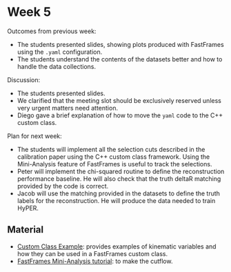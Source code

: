 # Week 5

Outcomes from previous week:
- The students presented slides, showing plots produced with FastFrames using the `.yaml` configuration.
- The students understand the contents of the datasets better and how to handle the data collections.

Discussion:
- The students presented slides.
- We clarified that the meeting slot should be exclusively reserved unless very urgent matters need attention.
- Diego gave a brief explanation of how to move the `yaml` code to the C++ custom class.

Plan for next week:
- The students will implement all the selection cuts described in the calibration paper using the C++ custom class framework. Using the Mini-Analysis feature of FastFrames is useful to track the selections.
- Peter will implement the chi-squared routine to define the reconstruction performance baseline. He will also check that the truth deltaR matching provided by the code is correct.
- Jacob will use the matching provided in the datasets to define the truth labels for the reconstruction. He will produce the data needed to train HyPER.

## Material
- [Custom Class Example](https://gitlab.cern.ch/dbaronmo/di-tau-trainer/-/tree/main/DiTauTrainer?ref_type=heads): provides examples of kinematic variables and how they can be used in a FastFrames custom class.
- [FastFrames Mini-Analysis tutorial](https://atlas-project-topreconstruction.web.cern.ch/fastframesdocumentation/latest/tutorial/#analysis-prototyping-with-cutflows-mini-analysis): to make the cutflow.
